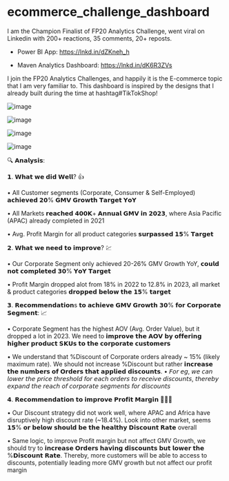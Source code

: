# ecommerce_challenge_dashboard
I am the Champion Finalist of FP20 Analytics Challenge, went viral on Linkedin with 200+ reactions, 35 comments, 20+ reposts.

- Power BI App: https://lnkd.in/dZKneh_h

- Maven Analytics Dashboard: https://lnkd.in/dK6R3ZVs

I join the FP20 Analytics Challenges, and happily it is the E-commerce topic that I am very familiar to. This dashboard is inspired by the designs that I already built during the time at hashtag#TikTokShop!

![image](https://github.com/user-attachments/assets/3861f47e-cf1b-4aa9-9450-8b4feee7218b)

![image](https://github.com/user-attachments/assets/6c8e5b03-a842-47cb-a21f-f24c98254a4e)

![image](https://github.com/user-attachments/assets/d23f2b84-bc8a-43e0-9a9f-eec342c64ccd)

![image](https://github.com/user-attachments/assets/ada952a4-9f21-45b7-8b42-2a0cd0d9d3f2)


🔍 𝗔𝗻𝗮𝗹𝘆𝘀𝗶𝘀: 

𝟭. 𝗪𝗵𝗮𝘁 𝘄𝗲 𝗱𝗶𝗱 𝗪𝗲𝗹𝗹? 👍

• All Customer segments (Corporate, Consumer & Self-Employed) 𝗮𝗰𝗵𝗶𝗲𝘃𝗲𝗱 𝟮𝟬% 𝗚𝗠𝗩 𝗚𝗿𝗼𝘄𝘁𝗵 𝗧𝗮𝗿𝗴𝗲𝘁 𝗬𝗼𝗬

• All Markets 𝗿𝗲𝗮𝗰𝗵𝗲𝗱 𝟰𝟬𝟬𝗞+ 𝗔𝗻𝗻𝘂𝗮𝗹 𝗚𝗠𝗩 𝗶𝗻 𝟮𝟬𝟮𝟯, where Asia Pacific (APAC) already completed in 2021

• Avg. Profit Margin for all product categories 𝘀𝘂𝗿𝗽𝗮𝘀𝘀𝗲𝗱 𝟭𝟱% 𝗧𝗮𝗿𝗴𝗲𝘁

𝟮. 𝗪𝗵𝗮𝘁 𝘄𝗲 𝗻𝗲𝗲𝗱 𝘁𝗼 𝗶𝗺𝗽𝗿𝗼𝘃𝗲? 💹

• Our Corporate Segment only achieved 20-26% GMV Growth YoY, 𝗰𝗼𝘂𝗹𝗱 𝗻𝗼𝘁 𝗰𝗼𝗺𝗽𝗹𝗲𝘁𝗲𝗱 𝟯𝟬% 𝗬𝗼𝗬 𝗧𝗮𝗿𝗴𝗲𝘁

• Profit Margin dropped alot from 18% in 2022 to 12.8% in 2023, all market & product categories 𝗱𝗿𝗼𝗽𝗽𝗲𝗱 𝗯𝗲𝗹𝗼𝘄 𝘁𝗵𝗲 𝟭𝟱% 𝘁𝗮𝗿𝗴𝗲𝘁

𝟯. 𝗥𝗲𝗰𝗼𝗺𝗺𝗲𝗻𝗱𝗮𝘁𝗶𝗼𝗻s 𝘁𝗼 𝗮𝗰𝗵𝗶𝗲𝘃𝗲 𝗚𝗠𝗩 𝗚𝗿𝗼𝘄𝘁𝗵 𝟯𝟬% 𝗳𝗼𝗿 𝗖𝗼𝗿𝗽𝗼𝗿𝗮𝘁𝗲 𝗦𝗲𝗴𝗺𝗲𝗻𝘁: 📈

• Corporate Segment has the highest AOV (Avg. Order Value), but it dropped a lot in 2023. We need to 𝗶𝗺𝗽𝗿𝗼𝘃𝗲 𝘁𝗵𝗲 𝗔𝗢𝗩 𝗯𝘆 𝗼𝗳𝗳𝗲𝗿𝗶𝗻𝗴 𝗵𝗶𝗴𝗵𝗲𝗿 𝗽𝗿𝗼𝗱𝘂𝗰𝘁 𝗦𝗞𝗨𝘀 𝘁𝗼 𝘁𝗵𝗲 𝗰𝗼𝗿𝗽𝗼𝗿𝗮𝘁𝗲 𝗰𝘂𝘀𝘁𝗼𝗺𝗲𝗿𝘀

• We understand that %Discount of Corporate orders already ~ 15% (likely maximum rate). We should not increase %Discount but rather 𝗶𝗻𝗰𝗿𝗲𝗮𝘀𝗲 𝘁𝗵𝗲 𝗻𝘂𝗺𝗯𝗲𝗿𝘀 𝗼𝗳 𝗢𝗿𝗱𝗲𝗿𝘀 𝘁𝗵𝗮𝘁 𝗮𝗽𝗽𝗹𝗶𝗲𝗱 𝗱𝗶𝘀𝗰𝗼𝘂𝗻𝘁𝘀. 
• 𝘍𝘰𝘳 𝘦𝘨, 𝘸𝘦 𝘤𝘢𝘯 𝘭𝘰𝘸𝘦𝘳 𝘵𝘩𝘦 𝘱𝘳𝘪𝘤𝘦 𝘵𝘩𝘳𝘦𝘴𝘩𝘰𝘭𝘥 𝘧𝘰𝘳 𝘦𝘢𝘤𝘩 𝘰𝘳𝘥𝘦𝘳𝘴 𝘵𝘰 𝘳𝘦𝘤𝘦𝘪𝘷𝘦 𝘥𝘪𝘴𝘤𝘰𝘶𝘯𝘵𝘴, 𝘵𝘩𝘦𝘳𝘦𝘣𝘺 𝘦𝘹𝘱𝘢𝘯𝘥 𝘵𝘩𝘦 𝘳𝘦𝘢𝘤𝘩 𝘰𝘧 𝘤𝘰𝘳𝘱𝘰𝘳𝘢𝘵𝘦 𝘴𝘦𝘨𝘮𝘦𝘯𝘵𝘴 𝘧𝘰𝘳 𝘥𝘪𝘴𝘤𝘰𝘶𝘯𝘵𝘴 

𝟰. 𝗥𝗲𝗰𝗼𝗺𝗺𝗲𝗻𝗱𝗮𝘁𝗶𝗼𝗻 𝘁𝗼 𝗶𝗺𝗽𝗿𝗼𝘃𝗲 𝗣𝗿𝗼𝗳𝗶𝘁 𝗠𝗮𝗿𝗴𝗶𝗻 💸💸💸

• Our Discount strategy did not work well, where APAC and Africa have disruptively high discount rate (~18.4%). Look into other market, seems 𝟭𝟱% 𝗼𝗿 𝗯𝗲𝗹𝗼𝘄 𝘀𝗵𝗼𝘂𝗹𝗱 𝗯𝗲 𝘁𝗵𝗲 𝗵𝗲𝗮𝗹𝘁𝗵𝘆 𝗗𝗶𝘀𝗰𝗼𝘂𝗻𝘁 𝗥𝗮𝘁𝗲 overall

• Same logic, to improve Profit margin but not affect GMV Growth, we should try to 𝗶𝗻𝗰𝗿𝗲𝗮𝘀𝗲 𝗢𝗿𝗱𝗲𝗿𝘀 𝗵𝗮𝘃𝗶𝗻𝗴 𝗱𝗶𝘀𝗰𝗼𝘂𝗻𝘁𝘀 𝗯𝘂𝘁 𝗹𝗼𝘄𝗲𝗿 𝘁𝗵𝗲 %𝗗𝗶𝘀𝗰𝗼𝘂𝗻𝘁 𝗥𝗮𝘁𝗲. Thereby, more customers will be able to access to discounts, potentially leading more GMV growth but not affect our profit margin
